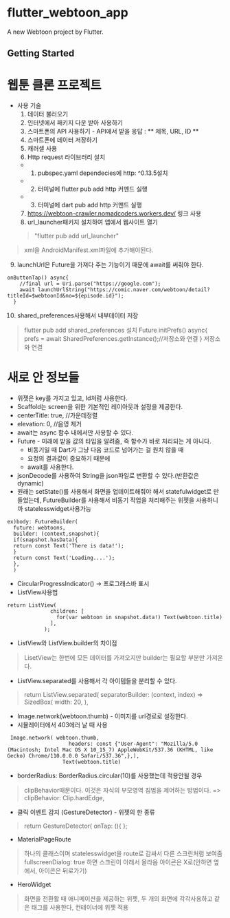 # flutter_webtoon_app

A new Webtoon project by Flutter.

## Getting Started
# 웹툰 클론 프로젝트
- 사용 기술 
  1. 데이터 불러오기
  2. 인터넷에서 패키지 다운 받아 사용하기
  3. 스마트폰의 API 사용하기 - API에서 받을 응답 : ** 제목, URL, ID **
  4. 스마트폰에 데이터 저장하기
  5. 캐러셀 사용
  6. Http request 라이브러리 설치 
    -   1. pubspec.yaml dependecies에 http: ^0.13.5설치
    -   2. 터미널에 flutter pub add http 커멘드 실행
    -   3. 터미널에 dart pub add http 커맨드 실행 
  7. https://webtoon-crawler.nomadcoders.workers.dev/ 링크 사용
  8. url_launcher패키지 설치하여 앱에서 웹사이트 열기
  >  "flutter pub add url_launcher"
> xml을 AndroidManifest.xml파일에 추가해야된다.
  9. launchUrl은 Future을 가져다 주는 기능이기 때문에 await를 써줘야 한다.
```
onButtonTap() async{
    //final url = Uri.parse("https://google.com");
    await launchUrlString("https://comic.naver.com/webtoon/detail?titleId=$webtoonId&no=${episode.id}");
  }
```
  10. shared_preferences사용해서 내부데이터 저장
>flutter pub add shared_preferences 설치
> Future initPrefs() async{
prefs = await SharedPreferences.getInstance();//저장소와 연결
} 저장소와 연결

# 새로 안 정보들
- 위젯은 key를 가지고 있고, Id처럼 사용한다.
- Scaffold는 screen을 위한 기본적인 레이아웃과 설정을 제공한다.
- centerTitle: true, //가운데정렬
- elevation: 0, //음영 제거
- await는 async 함수 내에서만 사용할 수 있다.
- Future - 미래에 받을 값의 타입을 알려줌, 즉 함수가 바로 처리되는 게 아니다.
  - 비동기일 때 Dart가 그냥 다음 코드로 넘어가는 걸 원치 않을 때
  - 요청의 결과값이 중요하기 때문에
  - await를 사용한다.
- jsonDecode를 사용하여 String을 json파일로 변환할 수 있다.(반환값은 dynamic)
- 원래는 setState()를 사용해서 화면을 업데이트해줘야 해서 statefulwidget로
만들었는데, FutureBuilder를 사용해서 비동기 작업을 처리해주는 위젯을 사용하니까 statelesswidget사용가능
```
ex)body: FutureBuilder(
  future: webtoons,
  builder: (context,snapshot){
  if(snapshot.hasData){
  return const Text('There is data!');
  }
  return const Text('Loading....');
  },
  )
  ```
- CircularProgressIndicator() -> 프로그래스바 표시
- ListView사용법
```
return ListView(
              children: [
                for(var webtoon in snapshot.data!) Text(webtoon.title)
              ],
            );
```
- ListView와 ListView.builder의 차이점
> LisetView는 한번에 모든 데이터를 가져오지만 builder는 필요할 부분만 가져온다.
- ListView.separated를 사용해서 각 아이템들을 분리할 수 있다.
>  return ListView.separated( separatorBuilder: (context, index) => SizedBox(
width: 20,
),
-  Image.network(webtoon.thumb) - 이미지를 url경로로 설정한다.
- 시뮬레이터에서 403에러 날 때 사용
```
 Image.network( webtoon.thumb,
                    headers: const {"User-Agent": "Mozilla/5.0 (Macintosh; Intel Mac OS X 10_15_7) AppleWebKit/537.36 (KHTML, like Gecko) Chrome/110.0.0.0 Safari/537.36",},),
                  Text(webtoon.title)
```
-   borderRadius: BorderRadius.circular(10)를 사용했는데 적용안될 경우
> clipBehavior때문이다. 이것은 자식의 부모영역 침범을 제어하는 방법이다. => clipBehavior: Clip.hardEdge,

- 클릭 이벤트 감지 (GestureDetector) - 위젯의 한 종류
> return GestureDetector(
onTap: (){ };
- MaterialPageRoute
>하나의 클래스이며 statelesswidget을 route로 감싸서 다른 스크린처럼 보여줌
> fullscreenDialog: true 하면 스크린이 아래서 올라옴 아이콘은 X로(안하면 옆에서, 아이콘은 뒤로가기)
- HeroWidget
> 화면을 전환활 때 애니메이션을 제공하는 위젯, 두 개의 화면에 각각사용하고 같은 태그를 사용한다, 컨테이너에 위젯 적용